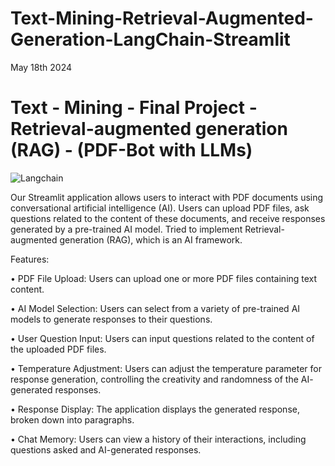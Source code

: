 # Text-Mining-Retrieval-Augmented-Generation-LangChain-Streamlit


May 18th 2024

# Text - Mining - Final Project - Retrieval-augmented generation (RAG) - (PDF-Bot with LLMs)
![Langchain](https://github.com/VenkataTarunKumarMavillapalli/Text-Mining-Streamlit/assets/121502018/4b4b57ee-04d4-4619-a1b5-2856cd4fba5a)


Our Streamlit application allows users to interact with PDF documents using
conversational artificial intelligence (AI). Users can upload PDF files, ask
questions related to the content of these documents, and receive responses
generated by a pre-trained AI model. Tried to implement Retrieval-augmented generation (RAG), which is an AI framework.

Features:

• PDF File Upload: Users can upload one or more PDF files containing text
content.

• AI Model Selection: Users can select from a variety of pre-trained AI
models to generate responses to their questions.

• User Question Input: Users can input questions related to the content of
the uploaded PDF files.

• Temperature Adjustment: Users can adjust the temperature parameter for
response generation, controlling the creativity and randomness of the AI-
generated responses.

• Response Display: The application displays the generated response,
broken down into paragraphs.

• Chat Memory: Users can view a history of their interactions, including
questions asked and AI-generated responses.
